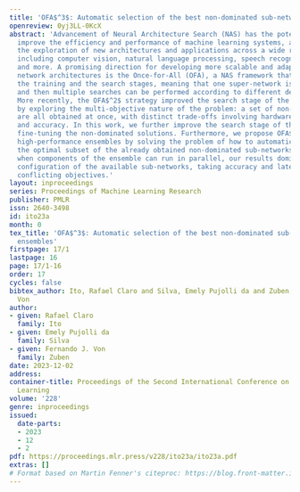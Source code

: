 ```yaml
---
title: 'OFA$^3$: Automatic selection of the best non-dominated sub-networks for ensembles'
openreview: 0yj3LL-0KcX
abstract: 'Advancement of Neural Architecture Search (NAS) has the potential to significantly
  improve the efficiency and performance of machine learning systems, as well as enable
  the exploration of new architectures and applications across a wide range of fields,
  including computer vision, natural language processing, speech recognition, robotics,
  and more. A promising direction for developing more scalable and adaptive neural
  network architectures is the Once-for-All (OFA), a NAS framework that decouples
  the training and the search stages, meaning that one super-network is trained once,
  and then multiple searches can be performed according to different deployment scenarios.
  More recently, the OFA$^2$ strategy improved the search stage of the OFA framework
  by exploring the multi-objective nature of the problem: a set of non-dominated sub-networks
  are all obtained at once, with distinct trade-offs involving hardware constraints
  and accuracy. In this work, we further improve the search stage of the OFA$^2$ by
  fine-tuning the non-dominated solutions. Furthermore, we propose OFA$^3$, building
  high-performance ensembles by solving the problem of how to automatically select
  the optimal subset of the already obtained non-dominated sub-networks. Particularly
  when components of the ensemble can run in parallel, our results dominate any other
  configuration of the available sub-networks, taking accuracy and latency as the
  conflicting objectives.'
layout: inproceedings
series: Proceedings of Machine Learning Research
publisher: PMLR
issn: 2640-3498
id: ito23a
month: 0
tex_title: 'OFA$^3$: Automatic selection of the best non-dominated sub-networks for
  ensembles'
firstpage: 17/1
lastpage: 16
page: 17/1-16
order: 17
cycles: false
bibtex_author: Ito, Rafael Claro and Silva, Emely Pujolli da and Zuben, Fernando J.
  Von
author:
- given: Rafael Claro
  family: Ito
- given: Emely Pujolli da
  family: Silva
- given: Fernando J. Von
  family: Zuben
date: 2023-12-02
address:
container-title: Proceedings of the Second International Conference on Automated Machine
  Learning
volume: '228'
genre: inproceedings
issued:
  date-parts:
  - 2023
  - 12
  - 2
pdf: https://proceedings.mlr.press/v228/ito23a/ito23a.pdf
extras: []
# Format based on Martin Fenner's citeproc: https://blog.front-matter.io/posts/citeproc-yaml-for-bibliographies/
---
```

